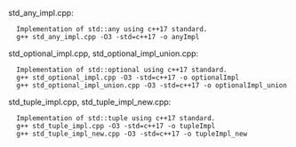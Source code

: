 std_any_impl.cpp:

      Implementation of std::any using c++17 standard.
      g++ std_any_impl.cpp -O3 -std=c++17 -o anyImpl
 
std_optional_impl.cpp, std_optional_impl_union.cpp:
      
      Implementation of std::optional using c++17 standard.
      g++ std_optional_impl.cpp -O3 -std=c++17 -o optionalImpl
      g++ std_optional_impl_union.cpp -O3 -std=c++17 -o optionalImpl_union

std_tuple_impl.cpp, std_tuple_impl_new.cpp:

      Implementation of std::tuple using c++17 standard.
      g++ std_tuple_impl.cpp -O3 -std=c++17 -o tupleImpl
      g++ std_tuple_impl_new.cpp -O3 -std=c++17 -o tupleImpl_new
